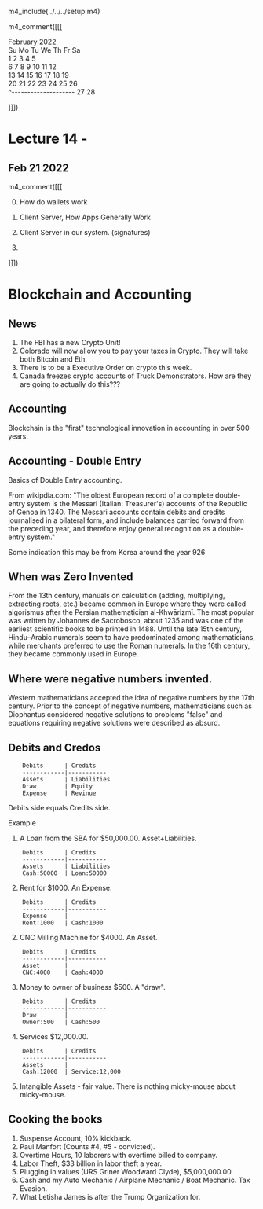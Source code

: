 m4_include(../../../setup.m4)


m4_comment([[[

   February 2022      
Su Mo Tu We Th Fr Sa  
       1  2  3  4  5  
 6  7  8  9 10 11 12  
13 14 15 16 17 18 19  
20 21 22 23 24 25 26  
    ^--------------------
27 28                 
                      
]]])

# Lecture 14 - 

## Feb 21 2022


m4_comment([[[

0. How do wallets work

1. Client Server, How Apps Generally Work
2. Client Server in our system.  (signatures)
3.

]]])



Blockchain and Accounting
=========================

## News

1. The FBI has a new Crypto Unit!
2. Colorado will now allow you to pay your taxes in Crypto.  They will take both Bitcoin and Eth.
3. There is to be a Executive Order on crypto this week.
4. Canada freezes crypto accounts of Truck Demonstrators.  How are they are going to actually do this???





## Accounting 

Blockchain is the "first" technological innovation in accounting in over 500 years.


## Accounting - Double Entry

Basics of Double Entry accounting.

From wikipdia.com: "The oldest European record of a complete double-entry system is the Messari (Italian: Treasurer's)
accounts of the Republic of Genoa in 1340. The Messari accounts contain debits and credits journalised in a bilateral
form, and include balances carried forward from the preceding year, and therefore enjoy general recognition as a
double-entry system."

Some indication this may be from Korea around the year 926

## When was Zero Invented

From the 13th century, manuals on calculation (adding, multiplying, extracting roots, etc.) became common in Europe
where they were called algorismus after the Persian mathematician al-Khwārizmī. The most popular was written by
Johannes de Sacrobosco, about 1235 and was one of the earliest scientific books to be printed in 1488. Until the late
15th century, Hindu–Arabic numerals seem to have predominated among mathematicians, while merchants preferred to use
the Roman numerals. In the 16th century, they became commonly used in Europe.

## Where were negative numbers invented.

Western mathematicians accepted the idea of negative numbers by the 17th century. Prior to the concept of negative
numbers, mathematicians such as Diophantus considered negative solutions to problems "false" and equations requiring
negative solutions were described as absurd.


## Debits and Credos

```
    Debits      | Credits
    ------------|-----------
    Assets      | Liabilities
    Draw        | Equity
    Expense     | Revinue

```

Debits side equals Credits side.

Example

1. A Loan from the SBA for $50,000.00. Asset+Liabilities.
```
    Debits      | Credits
    ------------|-----------
    Assets      | Liabilities
    Cash:50000  | Loan:50000
```

2. Rent for $1000. An Expense.
```
    Debits      | Credits
    ------------|-----------
    Expense     | 
    Rent:1000   | Cash:1000
```

2. CNC Milling Machine for $4000. An Asset.
```
    Debits      | Credits
    ------------|-----------
    Asset       | 
    CNC:4000    | Cash:4000
```

3. Money to owner of business $500.  A "draw".
```
    Debits      | Credits
    ------------|-----------
    Draw        | 
    Owner:500   | Cash:500
```

4. Services $12,000.00.
```
    Debits      | Credits
    ------------|-----------
    Assets      | 
    Cash:12000  | Service:12,000
```

5. Intangible Assets - fair value.   There is nothing micky-mouse about micky-mouse.



## Cooking the books

1. Suspense Account, 10% kickback.
2. Paul Manfort (Counts #4, #5 - convicted).
3. Overtime Hours, 10 laborers with overtime billed to company.
4. Labor Theft, $33 billion in labor theft a year.
5. Plugging in values (URS Griner Woodward Clyde), $5,000,000.00.
6. Cash and my Auto Mechanic / Airplane Mechanic / Boat Mechanic.  Tax Evasion.
7. What Letisha James is after the Trump Organization for.

